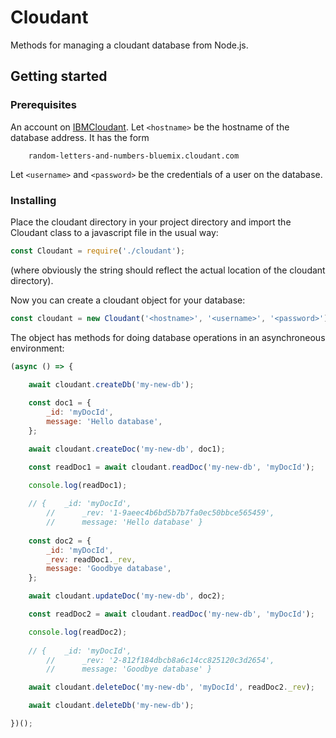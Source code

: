 # Cloudant

Methods for managing a cloudant database from Node.js. 

## Getting started

### Prerequisites
An account on [IBMCloudant](https://www.ibm.com/cloud/cloudant).
Let `<hostname>` be the hostname of the database address. It has the form 
```
    random-letters-and-numbers-bluemix.cloudant.com
```
Let `<username>` and `<password>` be the credentials of a user on the database. 
### Installing
Place the cloudant directory in your project directory and import the Cloudant class to a javascript file in the usual way: 
```javascript
const Cloudant = require('./cloudant');
```
(where obviously the string should reflect the actual location of the cloudant directory). 

Now you can create a cloudant object for your database: 
```javascript
const cloudant = new Cloudant('<hostname>', '<username>', '<password>');
```
The object has methods for doing database operations in an asynchroneous environment: 
```javascript
(async () => {
	
	await cloudant.createDb('my-new-db');

	const doc1 = {
		_id: 'myDocId',
		message: 'Hello database',
	};

	await cloudant.createDoc('my-new-db', doc1); 

	const readDoc1 = await cloudant.readDoc('my-new-db', 'myDocId');

	console.log(readDoc1);
	
	// {    _id: 'myDocId',
    	//      _rev: '1-9aeec4b6bd5b7b7fa0ec50bbce565459',
    	//      message: 'Hello database' }
	
	const doc2 = {
		_id: 'myDocId',
		_rev: readDoc1._rev,
		message: 'Goodbye database',
	};

	await cloudant.updateDoc('my-new-db', doc2);

	const readDoc2 = await cloudant.readDoc('my-new-db', 'myDocId');

	console.log(readDoc2);
	
	// {    _id: 'myDocId',
    	//      _rev: '2-812f184dbcb8a6c14cc825120c3d2654',
    	//      message: 'Goodbye database' }

	await cloudant.deleteDoc('my-new-db', 'myDocId', readDoc2._rev);

	await cloudant.deleteDb('my-new-db');

})();

